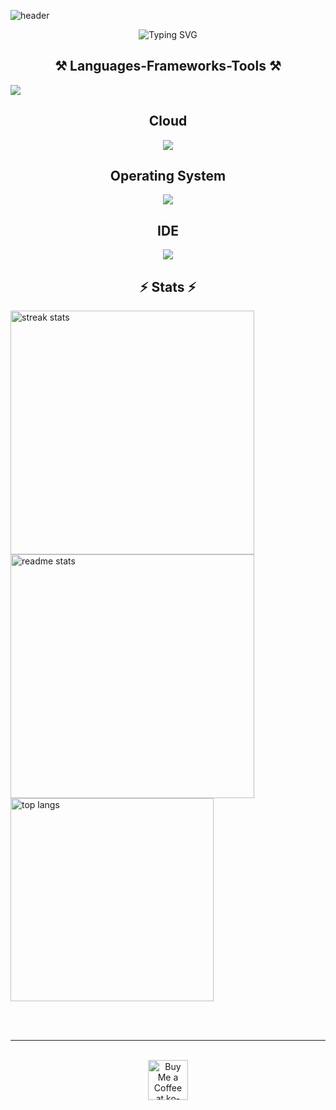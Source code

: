 <div>

  ![header](https://capsule-render.vercel.app/api?type=waving&color=0,2,2,5,30&height=250&section=header&text=RWD0327&fontColor=ffffff&fontSize=80&fontAlignY=40&animation=twinkling)

  <p align="center">
    <img src="https://readme-typing-svg.herokuapp.com?font=Righteous&size=35&duration=4000&pause=1500&color=1872F7&center=true&vCenter=true&width=500&height=80&lines=Hi+There!;My+name+is+JINUK;I'm+a+student+%26+developer" alt="Typing SVG" />
  </p>
  
  <h2 align="center">⚒️ Languages-Frameworks-Tools ⚒️</h2>
  <p display="flex">
    <img display="flex" src="https://skillicons.dev/icons?i=c,py,html,css,js,wasm,dotnet,md&perline=5">
  </p>
  <h2 align="center">Cloud</h2>
  <p align="center">
    <img align="center" src="https://skillicons.dev/icons?i=azure,github,git,docker">
  </p>
  <h2 align="center">Operating System</h2>
  <p align="center">
    <img align="center" src="https://skillicons.dev/icons?i=arch,kali,windows">
  <p>
  <h2 align="center">IDE</h2>
  <p align="center">
    <img align="center" src="https://skillicons.dev/icons?i=vscode,visualstudio">
  </p>
</div>

<div>
  <h2 align="center">⚡ Stats ⚡</h2>
  <img align="center" width=390 src="https://github-readme-streak-stats-salesp07.vercel.app/?user=rwd0327&count_private=true&theme=react&border_radius=10" alt="streak stats"/>
  <img align="center" width=390 src="https://github-readme-stats-salesp07.vercel.app/api?username=rwd0327&count_private=true&show_icons=true&theme=react&rank_icon=github&border_radius=10" alt="readme stats" />
  <br/>
  <img width=325 align="center" src="https://github-readme-stats-salesp07.vercel.app/api/top-langs/?username=rwd0327&langs_count=8&layout=compact&theme=react&border_radius=10&size_weight=0.5&count_weight=0.5&exclude_repo=github-readme-stats" alt="top langs" />
</div>

<br/><br/>

<hr/>

<br/>

<div align="center">
  <a href='#' target='_blank'><img height='64' style='border:0px;height:64px;' src='https://storage.ko-fi.com/cdn/kofi1.png?v=3' border='0' alt='Buy Me a Coffee at ko-fi.com' /></a>
</div>
